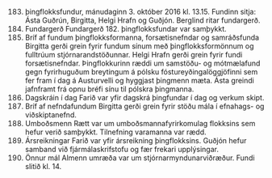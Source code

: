 183. þingflokksfundur, mánudaginn 3. október 2016 kl. 13.15.
Fundinn sitja: Ásta Guðrún, Birgitta, Helgi Hrafn og Guðjón.
Berglind ritar fundargerð.
1. Fundargerð
Fundargerð 182. þingflokksfundar var samþykkt.
2. Bríf af fundum þingflokksformanna, forsætisnefndar og samráðsfunda
Birgitta gerði grein fyrir fundum sínum með þingflokksformönnum og fulltrúum
stjórnarandstöðunnar. Helgi Hrafn gerði grein fyrir fundi forsætisnefndar.
Þingflokkurinn ræddi um samstöðu- og mótmælafund gegn fyrirhuguðum breytingum á pólsku
fóstureyðingalöggjöfinni sem fer fram í dag á Austurvelli og hyggjast þingmenn mæta. Ásta
greindi jafnframt frá opnu bréfi sínu til pólskra þingmanna.
3. Dagskráin í dag
Farið var yfir dagskrá þingfundar í dag og verkum skipt.
4. Bríf af nefndafundum
Birgitta gerði grein fyrir stöðu mála í efnahags- og viðskiptanefnd.
5. Umboðsmenn
Rætt var um umboðsmannafyrirkomulag flokksins sem hefur verið samþykkt. Tilnefning
varamanna var rædd.
6. Ársreikningar
Farið var yfir ársreikning þingflokksins. Guðjón hefur samband við fjármálaskrifstofu og fær
frekari upplýsingar.
7. Önnur mál
Almenn umræða var um stjórnarmyndunarviðræður.
Fundi slitið kl. 14.


